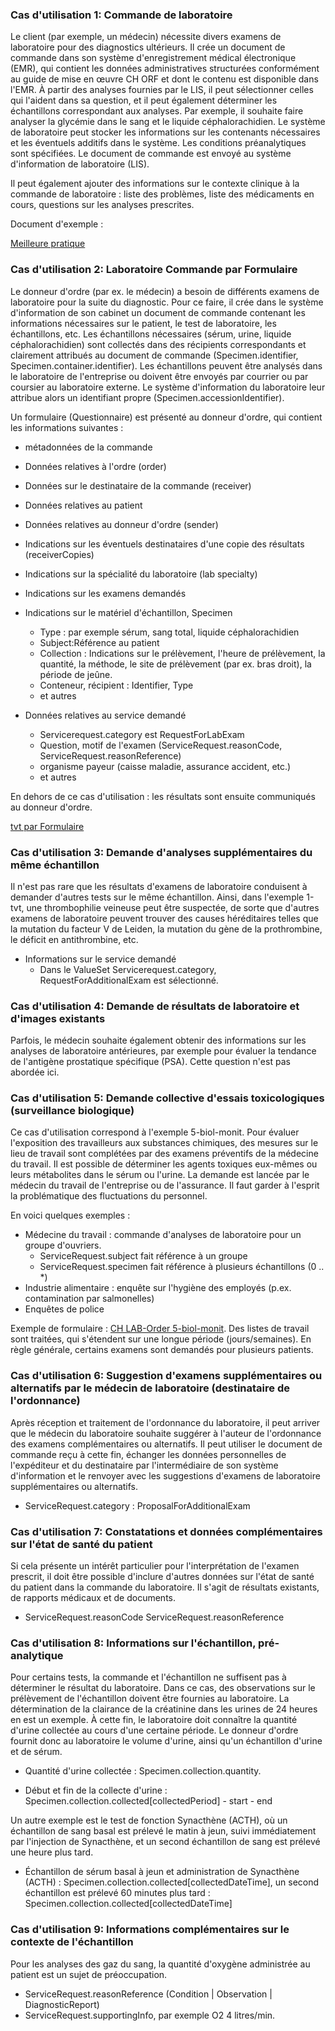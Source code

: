 <!-- markdownlint-disable MD001 MD033 MD041 -->
<!--
╭───────────────────── UC -german ──────────────────────────╮
│  UC - english is original, this is a traduction           │
╰───────────────────────────────────────────────────────────╯
-->

### Cas d'utilisation 1: Commande de laboratoire

Le client (par exemple, un médecin) nécessite divers examens de laboratoire pour des diagnostics ultérieurs. Il crée un document de commande dans son système d'enregistrement médical électronique (EMR), qui contient les données administratives structurées conformément au guide de mise en œuvre CH ORF et dont le contenu est disponible dans l'EMR. À partir des analyses fournies par le LIS, il peut sélectionner celles qui l'aident dans sa question, et il peut également déterminer les échantillons correspondant aux analyses. Par exemple, il souhaite faire analyser la glycémie dans le sang et le liquide céphalorachidien. Le système de laboratoire peut stocker les informations sur les contenants nécessaires et les éventuels additifs dans le système. Les conditions préanalytiques sont spécifiées. Le document de commande est envoyé au système d'information de laboratoire (LIS).

Il peut également ajouter des informations sur le contexte clinique à la commande de laboratoire : liste des problèmes, liste des médicaments en cours, questions sur les analyses prescrites.

Document d'exemple :

<a href='https://build.fhir.org/ig/hl7ch/ch-lab-order/branches/master/Bundle-0-best-practice-document.html'>Meilleure pratique</a>

### Cas d'utilisation 2: Laboratoire Commande par Formulaire

Le donneur d'ordre (par ex. le médecin) a besoin de différents examens de laboratoire pour la suite du diagnostic. Pour ce faire, il crée dans le système d'information de son cabinet un document de commande contenant les informations nécessaires sur le patient, le test de laboratoire, les échantillons, etc. Les échantillons nécessaires (sérum, urine, liquide céphalorachidien) sont collectés dans des récipients correspondants et clairement attribués au document de commande (Specimen.identifier, Specimen.container.identifier). Les échantillons peuvent être analysés dans le laboratoire de l'entreprise ou doivent être envoyés par courrier ou par coursier au laboratoire externe. Le système d'information du laboratoire leur attribue alors un identifiant propre (Specimen.accessionIdentifier).

Un formulaire (Questionnaire) est présenté au donneur d'ordre, qui contient les informations suivantes :

* métadonnées de la commande
* Données relatives à l'ordre (order)
* Données sur le destinataire de la commande (receiver)
* Données relatives au patient
* Données relatives au donneur d'ordre (sender)
* Indications sur les éventuels destinataires d'une copie des résultats (receiverCopies)
* Indications sur la spécialité du laboratoire (lab specialty)
* Indications sur les examens demandés

* Indications sur le matériel d'échantillon, Specimen
  * Type : par exemple sérum, sang total, liquide céphalorachidien
  * Subject:Référence au patient
  * Collection : Indications sur le prélèvement, l'heure de prélèvement, la quantité, la méthode, le site de prélèvement (par ex. bras droit), la période de jeûne.
  * Conteneur, récipient : Identifier, Type
  * et autres

* Données relatives au service demandé
  * Servicerequest.category est RequestForLabExam
  * Question, motif de l'examen (ServiceRequest.reasonCode, ServiceRequest.reasonReference)
  * organisme payeur (caisse maladie, assurance accident, etc.)
  * et autres

En dehors de ce cas d'utilisation : les résultats sont ensuite communiqués au donneur d'ordre.

<a href='https://build.fhir.org/ig/hl7ch/ch-lab-order/branches/master/Bundle-1-tvt-document-by-form-document.html'>tvt par Formulaire</a>

### Cas d'utilisation 3: Demande d'analyses supplémentaires du même échantillon

Il n'est pas rare que les résultats d'examens de laboratoire conduisent à demander d'autres tests sur le même échantillon. Ainsi, dans l'exemple 1-tvt, une thrombophilie veineuse peut être suspectée, de sorte que d'autres examens de laboratoire peuvent trouver des causes héréditaires telles que la mutation du facteur V de Leiden, la mutation du gène de la prothrombine, le déficit en antithrombine, etc.

* Informations sur le service demandé
  * Dans le ValueSet Servicerequest.category, RequestForAdditionalExam est sélectionné.

### Cas d'utilisation 4: Demande de résultats de laboratoire et d'images existants

Parfois, le médecin souhaite également obtenir des informations sur les analyses de laboratoire antérieures, par exemple pour évaluer la tendance de l'antigène prostatique spécifique (PSA). Cette question n'est pas abordée ici.

### Cas d'utilisation 5: Demande collective d'essais toxicologiques (surveillance biologique)

Ce cas d'utilisation correspond à l'exemple 5-biol-monit. Pour évaluer l'exposition des travailleurs aux substances chimiques, des mesures sur le lieu de travail sont complétées par des examens préventifs de la médecine du travail. Il est possible de déterminer les agents toxiques eux-mêmes ou leurs métabolites dans le sérum ou l'urine. La demande est lancée par le médecin du travail de l'entreprise ou de l'assurance. Il faut garder à l'esprit la problématique des fluctuations du personnel.

En voici quelques exemples :

* Médecine du travail : commande d'analyses de laboratoire pour un groupe d'ouvriers.
  * ServiceRequest.subject fait référence à un groupe
  * ServiceRequest.specimen fait référence à plusieurs échantillons (0 .. *)
* Industrie alimentaire : enquête sur l'hygiène des employés (p.ex. contamination par salmonelles)
* Enquêtes de police

Exemple de formulaire : [CH LAB-Order 5-biol-monit](https://build.fhir.org/ig/hl7ch/ch-lab-order/branches/master/Bundle-5-biol-monit-document.html). Des listes de travail sont traitées, qui s'étendent sur une longue période (jours/semaines). En règle générale, certains examens sont demandés pour plusieurs patients.

### Cas d'utilisation 6: Suggestion d'examens supplémentaires ou alternatifs par le médecin de laboratoire (destinataire de l'ordonnance)

Après réception et traitement de l'ordonnance du laboratoire, il peut arriver que le médecin du laboratoire souhaite suggérer à l'auteur de l'ordonnance des examens complémentaires ou alternatifs. Il peut utiliser le document de commande reçu à cette fin, échanger les données personnelles de l'expéditeur et du destinataire par l'intermédiaire de son système d'information et le renvoyer avec les suggestions d'examens de laboratoire supplémentaires ou alternatifs.

* ServiceRequest.category : ProposalForAdditionalExam

### Cas d'utilisation 7: Constatations et données complémentaires sur l'état de santé du patient

Si cela présente un intérêt particulier pour l'interprétation de l'examen prescrit, il doit être possible d'inclure d'autres données sur l'état de santé du patient dans la commande du laboratoire. Il s'agit de résultats existants, de rapports médicaux et de documents.

* ServiceRequest.reasonCode ServiceRequest.reasonReference

### Cas d'utilisation 8: Informations sur l'échantillon, pré-analytique

Pour certains tests, la commande et l'échantillon ne suffisent pas à déterminer le résultat du laboratoire. Dans ce cas, des observations sur le prélèvement de l'échantillon doivent être fournies au laboratoire. La détermination de la clairance de la créatinine dans les urines de 24 heures en est un exemple. À cette fin, le laboratoire doit connaître la quantité d'urine collectée au cours d'une certaine période. Le donneur d'ordre fournit donc au laboratoire le volume d'urine, ainsi qu'un échantillon d'urine et de sérum.

* Quantité d'urine collectée : Specimen.collection.quantity.

* Début et fin de la collecte d'urine : Specimen.collection.collected[collectedPeriod] - start - end

Un autre exemple est le test de fonction Synacthène (ACTH), où un échantillon de sang basal est prélevé le matin à jeun, suivi immédiatement par l'injection de Synacthène, et un second échantillon de sang est prélevé une heure plus tard.

* Échantillon de sérum basal à jeun et administration de Synacthène (ACTH) : Specimen.collection.collected[collectedDateTime], un second échantillon est prélevé 60 minutes plus tard : Specimen.collection.collected[collectedDateTime]

### Cas d'utilisation 9: Informations complémentaires sur le contexte de l'échantillon

Pour les analyses des gaz du sang, la quantité d'oxygène administrée au patient est un sujet de préoccupation.

* ServiceRequest.reasonReference (Condition | Observation | DiagnosticReport)
* ServiceRequest.supportingInfo, par exemple O2 4 litres/min.
